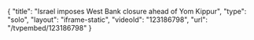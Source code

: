 {
    "title": "Israel imposes West Bank closure ahead of Yom Kippur",
    "type": "solo",
    "layout": "iframe-static",
    "videoId": "123186798",
    "url": "\/tvpembed\/123186798"
}